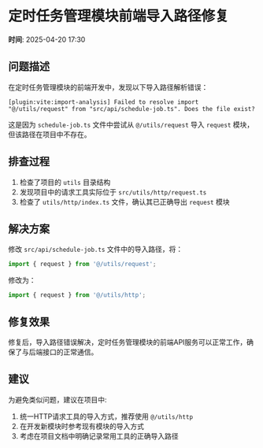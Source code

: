 # 定时任务管理模块前端导入路径修复

**时间**: 2025-04-20 17:30

## 问题描述

在定时任务管理模块的前端开发中，发现以下导入路径解析错误：

```
[plugin:vite:import-analysis] Failed to resolve import "@/utils/request" from "src/api/schedule-job.ts". Does the file exist?
```

这是因为 `schedule-job.ts` 文件中尝试从 `@/utils/request` 导入 `request` 模块，但该路径在项目中不存在。

## 排查过程

1. 检查了项目的 `utils` 目录结构
2. 发现项目中的请求工具实际位于 `src/utils/http/request.ts`
3. 检查了 `utils/http/index.ts` 文件，确认其已正确导出 `request` 模块

## 解决方案

修改 `src/api/schedule-job.ts` 文件中的导入路径，将：

```typescript
import { request } from '@/utils/request';
```

修改为：

```typescript
import { request } from '@/utils/http';
```

## 修复效果

修复后，导入路径错误解决，定时任务管理模块的前端API服务可以正常工作，确保了与后端接口的正常通信。

## 建议

为避免类似问题，建议在项目中:

1. 统一HTTP请求工具的导入方式，推荐使用 `@/utils/http` 
2. 在开发新模块时参考现有模块的导入方式
3. 考虑在项目文档中明确记录常用工具的正确导入路径